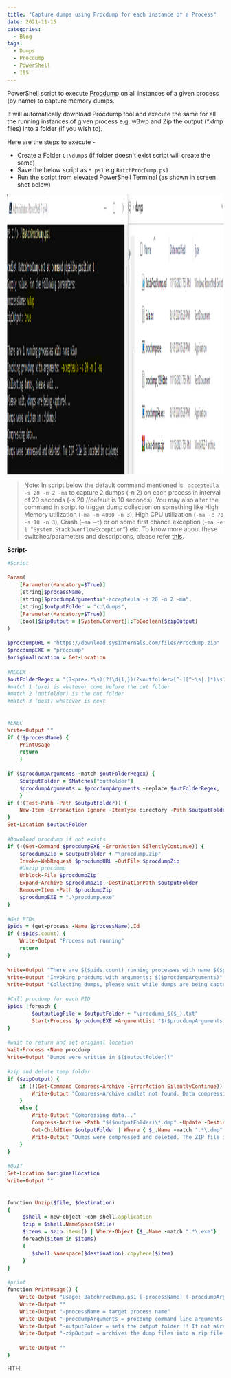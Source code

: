 ```yaml
---
title: "Capture dumps using Procdump for each instance of a Process"
date: 2021-11-15
categories:
  - Blog
tags:
  - Dumps
  - Procdump
  - PowerShell
  - IIS
---
```


PowerShell script to execute [Procdump](https://docs.microsoft.com/en-us/sysinternals/downloads/procdump) on all instances of a given process (by name) to capture memory dumps.

It will automatically download Procdump tool and execute the same for all the running instances of given process e.g. w3wp and Zip the output (*.dmp files) into a folder (if you wish to).

Here are the steps to execute -
- Create a Folder `C:\dumps` (if folder doesn't exist script will create the same)
- Save the below script as `*.ps1` e.g.`BatchProcDump.ps1`
- Run the script from elevated PowerShell Terminal (as shown in screen shot below)


<img title="image" style="BORDER-RIGHT: 0px; BORDER-TOP: 0px; DISPLAY: inline; BORDER-LEFT: 0px; BORDER-BOTTOM: 0px" height="650" alt="image" src="/Content/PSProcdump.png" width="880" border="0"><br/>

> Note: In script below the default command mentioned is `-accepteula -s 20 -n 2 -ma` to capture 2 dumps (-n 2) on each process in interval of 20 seconds (-s 20 //default is 10 seconds). You may also alter the command in script to trigger dump collection on something like High Memory utilization (`-ma -m 4000 -n 3`), High CPU utilization (`-ma -c 70 -s 10 -n 3`), Crash (`–ma –t`) or on some first chance exception (`-ma -e 1 “System.StackOverflowException”`) etc. To know more about these switches/parameters and descriptions, please refer [this](https://docs.microsoft.com/en-us/sysinternals/downloads/procdump).

**Script-**
```ruby
#Script

Param(
    [Parameter(Mandatory=$True)]
    [string]$processName,
    [string]$procdumpArguments="-accepteula -s 20 -n 2 -ma",
    [string]$outputFolder = "c:\dumps",
    [Parameter(Mandatory=$True)]   
    [bool]$zipOutput = [System.Convert]::ToBoolean($zipOutput)
)

$procdumpURL = "https://download.sysinternals.com/files/Procdump.zip"
$procdumpEXE = "procdump"
$originalLocation = Get-Location

#REGEX
$outFolderRegex = "(?<pre>.*\s)(?!\d{1,})(?<outfolder>[^-][^-\s|.]*)\s?(?<post>\-.*)?"
#match 1 (pre) is whatever come before the out folder
#match 2 (outfolder) is the out folder
#match 3 (post) whatever is next


#EXEC
Write-Output ""
if (!$processName) {
    PrintUsage
    return
    }

if ($procdumpArguments -match $outFolderRegex) {
    $outputFolder = $Matches["outfolder"]
    $procdumpArguments = $procdumpArguments -replace $outFolderRegex, '$1$3'
    }
if (!(Test-Path -Path $outputFolder)) {
    New-Item -ErrorAction Ignore -ItemType directory -Path $outputFolder >$null 2>&1
}
Set-Location $outputFolder

#Download procdump if not exists
if (!(Get-Command $procdumpEXE -ErrorAction SilentlyContinue)) {
    $procdumpZip = $outputFolder + "\procdump.zip"
    Invoke-WebRequest $procdumpURL -OutFile $procdumpZip
    #Unzip procdump
    Unblock-File $procdumpZip
    Expand-Archive $procdumpZip -DestinationPath $outputFolder
    Remove-Item -Path $procdumpZip
    $procdumpEXE = ".\procdump.exe"
}

#Get PIDs 
$pids = (get-process -Name $processName).Id
if (!$pids.count) {
    Write-Output "Process not running"
    return
}

Write-Output "There are $($pids.count) running processes with name $($processName)"
Write-Output "Invoking procdump with arguments: $($procdumpArguments)"
Write-Output "Collecting dumps, please wait while dumps are being captured..."

#Call procdump for each PID
$pids |foreach {
        $outputLogFile = $outputFolder + "\procdump_$($_).txt"
        Start-Process $procdumpEXE -ArgumentList "$($procdumpArguments) $($_) $($outputFolder)" -RedirectStandardOutput $outputLogFile -NoNewWindow
}

#wait to return and set original location
Wait-Process -Name procdump
Write-Output "Dumps were written in $($outputFolder)!"

#zip and delete temp folder
if ($zipOutput) {
    if (!(Get-Command Compress-Archive -ErrorAction SilentlyContinue)) {
        Write-Output "Compress-Archive cmdlet not found. Data compression will be skipped."
    }
    else {
        Write-Output "Compressing data..."
        Compress-Archive -Path "$($outputFolder)\*.dmp" -Update -DestinationPath "$($outputFolder)\$($processName)-dumps.zip" -CompressionLevel Fastest
        Get-ChildItem $outputFolder | Where { $_.Name -match ".*\.dmp" } | Remove-Item -ErrorAction Ignore >$null 2>&1
        Write-Output "Dumps were compressed and deleted. The ZIP file is located in $($outputFolder)"
    }
}

#QUIT
Set-Location $originalLocation
Write-Output ""


function Unzip($file, $destination)
{
     $shell = new-object -com shell.application
     $zip = $shell.NameSpace($file)
     $items = $zip.items() | Where-Object {$_.Name -match ".*\.exe"}
     foreach($item in $items)
     {
        $shell.Namespace($destination).copyhere($item)
     }
}

#print
function PrintUsage() {
    Write-Output "Usage: BatchProcDump.ps1 [-processName] (-procdumpArguments) (-outputFolder) (-zipOutput)"
    Write-Output ""
    Write-Output "-processName = target process name"
    Write-Output "-procdumpArguments = procdump command line arguments. Default value is: -accepteula -ma -n 2 -s 20\n"
    Write-Output "-outputFolder = sets the output folder !! If not already specified in the procdump arguments !!"
    Write-Output "-zipOutput = archives the dump files into a zip file and deletes the uncompressed files !! Requires PS v5"

    Write-Output ""
}
```

HTH!